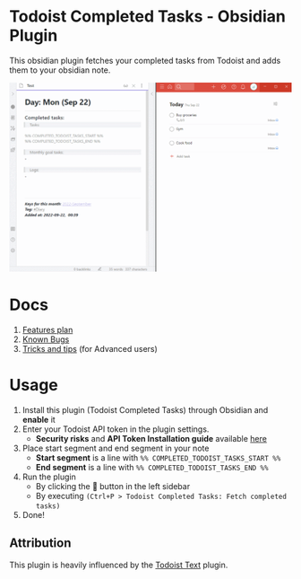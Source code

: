 # Todoist Completed Tasks - Obsidian Plugin

This obsidian plugin fetches your completed tasks from Todoist and adds them to your obsidian note.

![](https://github.com/Ledaryy/obsidian-todoist-completed-tasks/blob/master/docs/plugin_preview.gif)

# Docs
1. [Features plan](https://github.com/Ledaryy/obsidian-todoist-completed-tasks/blob/master/docs/FEATURES.md)
2. [Known Bugs](https://github.com/Ledaryy/obsidian-todoist-completed-tasks/blob/master/docs/KNOWN_BUGS.md)
3. [Tricks and tips](https://github.com/Ledaryy/obsidian-todoist-completed-tasks/blob/master/docs/ADVANCED.md) (for Advanced users)

# Usage
1. Install this plugin (Todoist Completed Tasks) through Obsidian and **enable** it
2. Enter your Todoist API token in the plugin settings. 
   - **Security risks** and **API Token Installation guide** available [here](https://github.com/Ledaryy/obsidian-todoist-completed-tasks/blob/master/docs/API_KEY_INSTALLATION.md)
3. Place start segment and end segment in your note
   - **Start segment** is a line with `%% COMPLETED_TODOIST_TASKS_START %%` 
   - **End segment** is a line with `%% COMPLETED_TODOIST_TASKS_END %%`
4. Run the plugin
   - By clicking the 🔄 button in the left sidebar
   - By executing `(Ctrl+P > Todoist Completed Tasks: Fetch completed tasks)`
5. Done!

## Attribution
This plugin is heavily influenced by the [Todoist Text](https://github.com/wesmoncrief/obsidian-todoist-text) plugin.
